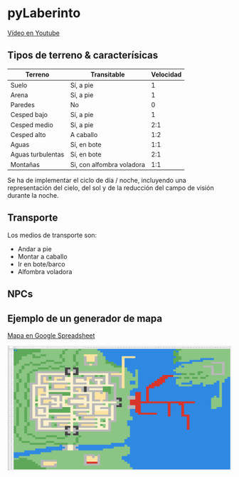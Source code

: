 # pyLaberinto

[Vídeo en Youtube](https://www.youtube.com/embed/CREnNKLTmqQ)

## Tipos de terreno & caracterísicas

|Terreno|Transitable|Velocidad|
|-|-|-|
|Suelo|Sí, a pie|1|
|Arena|Sí, a pie|1|
|Paredes|No|0|
|Cesped bajo|Sí, a pie|1|
|Cesped medio|Sí, a pie|2:1|
|Cesped alto|A caballo|1:2|
|Aguas|Sí, en bote|1:1|
|Aguas turbulentas|Sí, en bote|2:1|
|Montañas|Si, con alfombra voladora|1:1|

 Se ha de implementar el ciclo de día / noche, incluyendo una representación del cielo, del sol y de la reducción del campo de visión durante la noche.

## Transporte
Los medios de transporte son:

* Andar a pie
* Montar a caballo
* Ir en bote/barco
* Alfombra voladora

## NPCs

## Ejemplo de un generador de mapa

[Mapa en Google Spreadsheet](https://docs.google.com/spreadsheets/d/1T5UmyhdSU-Wn9zvgflbkldfbs4UWuRUDgouS8b5IqUI/edit?usp=sharing)

![](../images/trinsicSpreadsheet.png)

